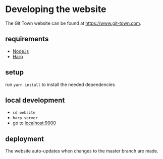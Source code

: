 # Developing the website

The Git Town website can be found at <https://www.git-town.com>.

## requirements

- [Node.js](https://nodejs.org)
- [Harp](http://harpjs.com)

## setup

run `yarn install` to install the needed dependencies

## local development

- `cd website`
- `harp server`
- go to [localhost:9000](http://localhost:9000)

## deployment

The website auto-updates when changes to the master branch are made.
